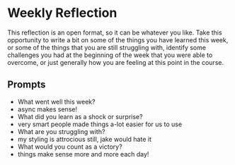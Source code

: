 # Weekly Reflection
This reflection is an open format, so it can be whatever you like. Take this opportunity to write a bit on some of the things you have learned this week, or some of the things that you are still struggling with, identify some challenges you had at the beginning of the week that you were able to overcome, or just generally how you are feeling at this point in the course.

## Prompts
- What went well this week?
- async makes sense!
- What did you learn as a shock or surprise?
- very smart people made things a-lot easier for us to use
- What are you struggling with?
- my styling is attrocious still, jake would hate it
- What would you count as a victory?
- things make sense more and more each day!